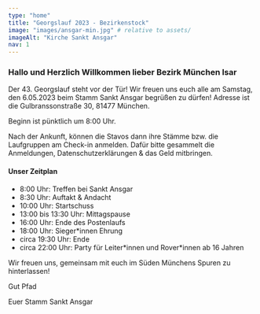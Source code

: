 ```yaml
---
type: "home"
title: "Georgslauf 2023 - Bezirkenstock"
image: "images/ansgar-min.jpg" # relative to assets/
imageAlt: "Kirche Sankt Ansgar"
nav: 1
---
```


### Hallo und Herzlich Willkommen lieber Bezirk München Isar

Der 43. Georgslauf steht vor der Tür! Wir freuen uns euch alle am Samstag, den 6.05.2023 beim Stamm Sankt Ansgar begrüßen zu dürfen!
Adresse ist die Gulbranssonstraße 30, 81477 München.

Beginn ist pünktlich um 8:00 Uhr.

Nach der Ankunft, können die Stavos dann ihre Stämme bzw. die Laufgruppen am Check-in anmelden.
Dafür bitte gesammelt die Anmeldungen, Datenschutzerklärungen & das Geld mitbringen.

#### Unser Zeitplan

- 8:00 Uhr: Treffen bei Sankt Ansgar
- 8:30 Uhr: Auftakt & Andacht
- 10:00 Uhr: Startschuss
- 13:00 bis 13:30 Uhr: Mittagspause
- 16:00 Uhr: Ende des Postenlaufs
- 18:00 Uhr: Sieger\*innen Ehrung
- circa 19:30 Uhr: Ende
- circa 22:00 Uhr: Party für Leiter\*innen und Rover\*innen ab 16 Jahren

Wir freuen uns, gemeinsam mit euch im Süden Münchens Spuren zu hinterlassen!

Gut Pfad

Euer Stamm Sankt Ansgar
